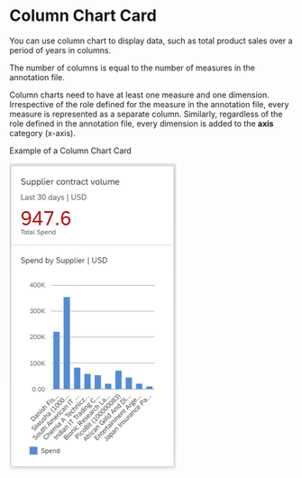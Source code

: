<!-- loiod80ef8e964cc48a69989fb61815e151d -->

# Column Chart Card

You can use column chart to display data, such as total product sales over a period of years in columns.

The number of columns is equal to the number of measures in the annotation file.

Column charts need to have at least one measure and one dimension. Irrespective of the role defined for the measure in the annotation file, every measure is represented as a separate column. Similarly, regardless of the role defined in the annotation file, every dimension is added to the **axis** category \(x-axis\).

   
  
<a name="loiod80ef8e964cc48a69989fb61815e151d__fig_sxy_clz_y4b"/>Example of a Column Chart Card

 ![](../01_Whats-New/images/WhatsNew_138_OVP_ColumnChart_d3b0ca9.png "Example of a Column Chart Card") 

